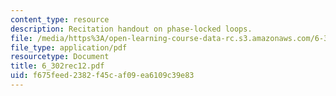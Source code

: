 ```yaml
---
content_type: resource
description: Recitation handout on phase-locked loops.
file: /media/https%3A/open-learning-course-data-rc.s3.amazonaws.com/6-302-feedback-systems-spring-2007/f675feed2382f45caf09ea6109c39e83_6_302rec12.pdf
file_type: application/pdf
resourcetype: Document
title: 6_302rec12.pdf
uid: f675feed-2382-f45c-af09-ea6109c39e83
---
```

